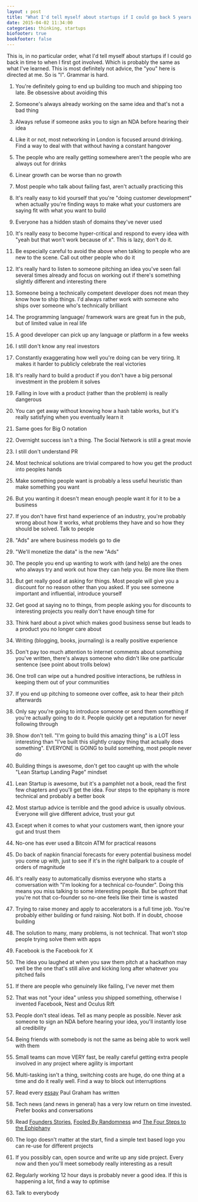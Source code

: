 ```yaml
---
layout : post
title: "What I'd tell myself about startups if I could go back 5 years."
date: 2015-04-02 11:34:00
categories: thinking, startups
biofooter: true
bookfooter: false
---
```


This is, in no particular order, what I'd tell myself about startups if I could go back in time to when I first got involved. Which is probably the same as what I've learned. This is most definitely not advice, the "you" here is directed at me. So is "I". Grammar is hard.

<!--more-->

1. You're definitely going to end up building too much and shipping too late. Be obsessive about avoiding this

1. Someone's always already working on the same idea and that's not a bad thing

1. Always refuse if someone asks you to sign an NDA before hearing their idea

1. Like it or not, most networking in London is focused around drinking. Find a way to deal with that without having a constant hangover

1. The people who are really getting somewhere aren't the people who are always out for drinks

1. Linear growth can be worse than no growth

1. Most people who talk about failing fast, aren't actually practicing this

1. It's really easy to kid yourself that you're "doing customer development" when actually you're finding ways to make what your customers are saying fit with what you want to build

1. Everyone has a hidden stash of domains they've never used

1. It's really easy to become hyper-critical and respond to every idea with "yeah but that won't work because of x". This is lazy, don't do it.

1. Be especially careful to avoid the above when talking to people who are new to the scene. Call out other people who do it

1. It's really hard to listen to someone pitching an idea you've seen fail several times already and focus on working out if there's something slightly different and interesting there

1. Someone being a technically competent developer does not mean they know how to ship things. I'd always rather work with someone who ships over someone who's technically brilliant

1. The programming language/ framework wars are great fun in the pub, but of limited value in real life

1. A good developer can pick up any language or platform in a few weeks

1. I still don't know any real investors

1. Constantly exaggerating how well you're doing can be very tiring. It makes it harder to publicly celebrate the real victories

1. It's really hard to build a product if you don't have a big personal investment in the problem it solves

1. Falling in love with a product (rather than the problem) is really dangerous

1. You can get away without knowing how a hash table works, but it's really satisfying when you eventually learn it

1. Same goes for Big O notation

1. Overnight success isn't a thing. The Social Network is still a great movie

1. I still don't understand PR

1. Most technical solutions are trivial compared to how you get the product into peoples hands

1. Make something people want is probably a less useful heuristic than make something you want

1. But you wanting it doesn't mean enough people want it for it to be a business

1. If you don't have first hand experience of an industry, you're probably wrong about how it works, what problems they have and so how they should be solved. Talk to people

1. "Ads" are where business models go to die

1. "We'll monetize the data" is the new "Ads"

1. The people you end up wanting to work with (and help) are the ones who always try and work out how they can help you. Be more like them

1. But get really good at asking for things. Most people will give you a discount for no reason other than you asked. If you see someone important and influential, introduce yourself

1. Get good at saying no to things, from people asking you for discounts to interesting projects you really don't have enough time for

1. Think hard about a pivot which makes good business sense but leads to a product you no longer care about

1. Writing (blogging, books, journaling) is a really positive experience

1. Don't pay too much attention to internet comments about something you've written, there's always someone who didn't like one particular sentence (see point about trolls below)

1. One troll can wipe out a hundred positive interactions, be ruthless in keeping them out of your communities

1. If you end up pitching to someone over coffee, ask to hear their pitch afterwards

1. Only say you're going to introduce someone or send them something if you're actually going to do it. People quickly get a reputation for never following through

1. Show don't tell. "I'm going to build this amazing thing" is a LOT less interesting than "I've built this slightly crappy thing that actually does something". EVERYONE is GOING to build something, most people never do

1. Building things is awesome, don't get too caught up with the whole "Lean Startup Landing Page" mindset

1. Lean Startup is awesome, but it's a pamphlet not a book, read the first few chapters and you'll get the idea. Four steps to the epiphany is more technical and probably a better book

1. Most startup advice is terrible and the good advice is usually obvious. Everyone will give different advice, trust your gut

1. Except when it comes to what your customers want, then ignore your gut and trust them

1. No-one has ever used a Bitcoin ATM for practical reasons

1. Do back of napkin financial forecasts for every potential business model you come up with, just to see if it's in the right ballpark to a couple of orders of magnitude

1. It's really easy to automatically dismiss everyone who starts a conversation with "I'm looking for a technical co-founder". Doing this means you miss talking to some interesting people. But be upfront that you're not that co-founder so no-one feels like their time is wasted

1. Trying to raise money and apply to accelerators is a full time job. You're probably either building or fund raising. Not both. If in doubt, choose building

1. The solution to many, many problems, is not technical. That won't stop people trying solve them with apps

1. Facebook is the Facebook for X

1. The idea you laughed at when you saw them pitch at a hackathon may well be the one that's still alive and kicking long after whatever you pitched fails

1. If there are people who genuinely like failing, I've never met them

1. That was not "your idea" unless you shipped something, otherwise I invented Facebook, Nest and Oculus Rift

1. People don't steal ideas. Tell as many people as possible. Never ask someone to sign an NDA before hearing your idea, you'll instantly lose all credibility

1. Being friends with somebody is not the same as being able to work well with them

1. Small teams can move VERY fast, be really careful getting extra people involved in any project where agility is important

1. Multi-tasking isn't a thing, switching costs are huge, do one thing at a time and do it really well. Find a way to block out interruptions

1. Read every [essay](http://www.paulgraham.com/articles.html) Paul Graham has written

1. Tech news (and news in general) has a very low return on time invested. Prefer books and conversations

1. Read [Founders Stories](http://www.amazon.co.uk/Founders-Work-Stories-Startups-Problem-Solution/dp/1430210788), [Fooled By Randomness](http://www.amazon.co.uk/Fooled-Randomness-Hidden-Chance-Markets-ebook/dp/B002RI9BH6/) and [The Four Steps to the Ephiphany](http://www.amazon.co.uk/Four-Steps-Epiphany-Steve-Blank-ebook/dp/B00FLZKNUQ/)

1. The logo doesn't matter at the start, find a simple text based logo you can re-use for different projects

1. If you possibly can, open source and write up any side project. Every now and then you'll meet somebody really interesting as a result

1. Regularly working 12 hour days is probably never a good idea. If this is happening a lot, find a way to optimise

1. Talk to everybody
